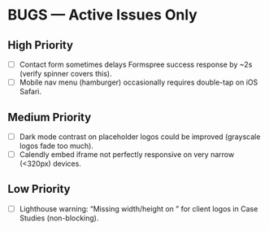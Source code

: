 # BUGS — Active Issues Only

## High Priority

- [ ] Contact form sometimes delays Formspree success response by ~2s (verify spinner covers this).
- [ ] Mobile nav menu (hamburger) occasionally requires double-tap on iOS Safari.

## Medium Priority

- [ ] Dark mode contrast on placeholder logos could be improved (grayscale logos fade too much).
- [ ] Calendly embed iframe not perfectly responsive on very narrow (<320px) devices.

## Low Priority

- [ ] Lighthouse warning: “Missing width/height on <img>” for client logos in Case Studies (non-blocking).
